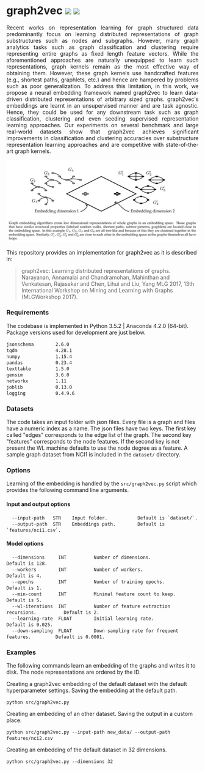 # graph2vec <img src="https://img.shields.io/badge/stars-270+-blue.svg"/> <img src="https://img.shields.io/badge/license-mit-blue.svg"/>

<p align="justify">Recent works on representation learning for graph structured data predominantly focus on learning distributed representations of graph substructures such as nodes and subgraphs. However, many graph analytics tasks such as graph classification and clustering require representing entire graphs as fixed length feature vectors. While the aforementioned approaches are naturally unequipped to learn such representations, graph kernels remain as the most effective way of obtaining them. However, these graph kernels use handcrafted features (e.g., shortest paths, graphlets, etc.) and hence are hampered by problems such as poor generalization. To address this limitation, in this work, we propose a neural embedding framework named graph2vec to learn data-driven distributed representations of arbitrary sized graphs. graph2vec's embeddings are learnt in an unsupervised manner and are task agnostic. Hence, they could be used for any downstream task such as graph classification, clustering and even seeding supervised representation learning approaches. Our experiments on several benchmark and large real-world datasets show that graph2vec achieves significant improvements in classification and clustering accuracies over substructure representation learning approaches and are competitive with state-of-the-art graph kernels. 
</p>
<p align="center">
  <img width="720" src="graph_embedding.jpeg">
</p>

This repository provides an implementation for graph2vec as it is described in:
> graph2vec: Learning distributed representations of graphs.
> Narayanan, Annamalai and Chandramohan, Mahinthan and Venkatesan, Rajasekar and Chen, Lihui and Liu, Yang
> MLG 2017, 13th International Workshop on Mining and Learning with Graphs (MLGWorkshop 2017).

### Requirements

The codebase is implemented in Python 3.5.2 | Anaconda 4.2.0 (64-bit). Package versions used for development are just below.
```
jsonschema        2.6.0
tqdm              4.28.1
numpy             1.15.4
pandas            0.23.4
texttable         1.5.0
gensim            3.6.0
networkx          1.11
joblib            0.13.0
logging           0.4.9.6  
```

### Datasets

The code takes an input folder with json files. Every file is a graph and files have a numeric index as a name. The json files have two keys. The first key called "edges" corresponds to the edge list of the graph. The second key "features" corresponds to the node features. If the second key is not present the WL machine defaults to use the node degree as a feature.  A sample graph dataset from NCI1 is included in the `dataset/` directory.

### Options

Learning of the embedding is handled by the `src/graph2vec.py` script which provides the following command line arguments.

#### Input and output options
```
  --input-path   STR    Input folder.           Default is `dataset/`.
  --output-path  STR    Embeddings path.        Default is `features/nci1.csv`.
```
#### Model options
```
  --dimensions     INT          Number of dimensions.                             Default is 128.
  --workers        INT          Number of workers.                                Default is 4.
  --epochs         INT          Number of training epochs.                        Default is 1.
  --min-count      INT          Minimal feature count to keep.                    Default is 5.
  --wl-iterations  INT          Number of feature extraction recursions.          Default is 2.
  --learning-rate  FLOAT        Initial learning rate.                            Default is 0.025.
  --down-sampling  FLOAT        Down sampling rate for frequent features.         Default is 0.0001.
```

### Examples

The following commands learn an embedding of the graphs and writes it to disk. The node representations are ordered by the ID.

Creating a graph2vec embedding of the default dataset with the default hyperparameter settings. Saving the embedding at the default path.

```
python src/graph2vec.py
```

Creating an embedding of an other dataset. Saving the output in a custom place.

```
python src/graph2vec.py --input-path new_data/ --output-path features/nci2.csv
```

Creating an embedding of the default dataset in 32 dimensions.

```
python src/graph2vec.py --dimensions 32
```
